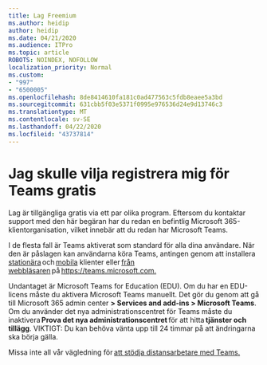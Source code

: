 ```yaml
---
title: Lag Freemium
ms.author: heidip
author: heidip
ms.date: 04/21/2020
ms.audience: ITPro
ms.topic: article
ROBOTS: NOINDEX, NOFOLLOW
localization_priority: Normal
ms.custom:
- "997"
- "6500005"
ms.openlocfilehash: 8de8414610fa181c0ad477563c5fdb8eaee5a3bd
ms.sourcegitcommit: 631cbb5f03e5371f0995e976536d24e9d13746c3
ms.translationtype: MT
ms.contentlocale: sv-SE
ms.lasthandoff: 04/22/2020
ms.locfileid: "43737814"
---
```

# <a name="id-like-to-sign-up-for-teams-for-free"></a>Jag skulle vilja registrera mig för Teams gratis

Lag är tillgängliga gratis via ett par olika program. Eftersom du kontaktar support med den här begäran har du redan en befintlig Microsoft 365-klientorganisation, vilket innebär att du redan har Microsoft Teams.

I de flesta fall är Teams aktiverat som standard för alla dina användare. När den är påslagen kan användarna köra Teams, antingen genom att installera [stationära](https://docs.microsoft.com/MicrosoftTeams/get-clients#desktop-client) och [mobila](https://docs.microsoft.com/MicrosoftTeams/get-clients#mobile-clients) klienter eller [från webbläsaren](https://docs.microsoft.com/MicrosoftTeams/get-clients#web-client) på <https://teams.microsoft.com.>

Undantaget är Microsoft Teams for Education (EDU). Om du har en EDU-licens måste du aktivera Microsoft Teams manuellt. Det gör du genom att gå till Microsoft 365 admin center **> Services and add-ins > Microsoft Teams**. Om du använder det nya administrationscentret för Teams måste du inaktivera **Prova det nya administrationscentret** för att hitta **tjänster och tillägg**. VIKTIGT: Du kan behöva vänta upp till 24 timmar på att ändringarna ska börja gälla.

Missa inte all vår vägledning för [att stödja distansarbetare med Teams.](https://docs.microsoft.com/MicrosoftTeams/support-remote-work-with-teams)

